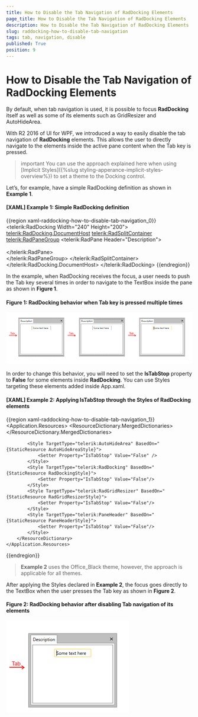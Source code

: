 ```yaml
---
title: How to Disable the Tab Navigation of RadDocking Elements
page_title: How to Disable the Tab Navigation of RadDocking Elements
description: How to Disable the Tab Navigation of RadDocking Elements
slug: raddocking-how-to-disable-tab-navigation
tags: tab, navigation, disable
published: True
position: 9
---
```


# How to Disable the Tab Navigation of RadDocking Elements

By default, when tab navigation is used, it is possible to focus __RadDocking__ itself as well as some of its elements such as GridResizer and AutoHideArea.

With R2 2016 of UI for WPF, we introduced a way to easily disable the tab navigation of __RadDocking__ elements. This allows the user to directly navigate to the elements inside the active pane content when the Tab key is pressed.

>important You can use the approach explained here when using [Implicit Styles]({%slug styling-apperance-implicit-styles-overview%}) to set a theme to the Docking control.

Let’s, for example, have a simple RadDocking definition as shown in __Example 1__.

#### __[XAML] Example 1: Simple RadDocking definition__

{{region xaml-raddocking-how-to-disable-tab-navigation_0}}
	<telerik:RadDocking Width="240" Height="200">
		<telerik:RadDocking.DocumentHost>
			<telerik:RadSplitContainer>
				<telerik:RadPaneGroup>
					<telerik:RadPane Header="Description">                   
						<TextBox Text="Some text here"  Width="100" Margin="10" />                             
					</telerik:RadPane>                 
				</telerik:RadPaneGroup>
			</telerik:RadSplitContainer>
		</telerik:RadDocking.DocumentHost>
	</telerik:RadDocking> 
{{endregion}}

In the example, when RadDocking receives the focus, a user needs to push the Tab key several times in order to navigate to the TextBox inside the pane as shown in __Figure 1__.   

#### __Figure 1: RadDocking behavior when Tab key is pressed multiple times__

![](images/docking_tabnavigation_01.png)

In order to change this behavior, you will need to set the __IsTabStop__ property to __False__ for some elements inside __RadDocking__. You can use Styles targeting these elements added inside App.xaml.

#### __[XAML] Example 2: Applying IsTabStop through the Styles of RadDocking elements__

{{region xaml-raddocking-how-to-disable-tab-navigation_1}}
	<Application.Resources>
		<ResourceDictionary>
			<ResourceDictionary.MergedDictionaries>
				<ResourceDictionary Source="/Telerik.Windows.Themes.Office_Black;component/Themes/System.Windows.xaml"/>
				<ResourceDictionary Source="/Telerik.Windows.Themes.Office_Black;component/Themes/Telerik.Windows.Controls.xaml"/>
				<ResourceDictionary Source="/Telerik.Windows.Themes.Office_Black;component/Themes/Telerik.Windows.Controls.Navigation.xaml"/>
				<ResourceDictionary Source="/Telerik.Windows.Themes.Office_Black;component/Themes/Telerik.Windows.Controls.Docking.xaml"/>              
			</ResourceDictionary.MergedDictionaries>

			<Style TargetType="telerik:AutoHideArea" BasedOn="{StaticResource AutoHideAreaStyle}">
				<Setter Property="IsTabStop" Value="False" />
			</Style>
			<Style TargetType="telerik:RadDocking" BasedOn="{StaticResource RadDockingStyle}">
				<Setter Property="IsTabStop" Value="False"/>
			</Style>
			<Style TargetType="telerik:RadGridResizer" BasedOn="{StaticResource RadGridResizerStyle}">
				<Setter Property="IsTabStop" Value="False"/>
			</Style>
			<Style TargetType="telerik:PaneHeader" BasedOn="{StaticResource PaneHeaderStyle}">
				<Setter Property="IsTabStop" Value="False"/>
			</Style>
		</ResourceDictionary>
	</Application.Resources>
{{endregion}}

>__Example 2__ uses the Office_Black theme, however, the approach is applicable for all themes.

After applying the Styles declared in __Example 2__, the focus goes directly to the TextBox when the user presses the Tab key as shown in __Figure 2__.

#### __Figure 2: RadDocking behavior after disabling Tab navigation of its elements__

![](images/docking_tabnavigation_02.png)
